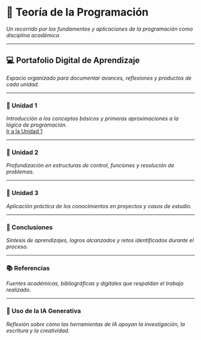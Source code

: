 # 📘 Teoría de la Programación  
_Un recorrido por los fundamentos y aplicaciones de la programación como disciplina académica._  

---

## 💻 Portafolio Digital de Aprendizaje  
_Espacio organizado para documentar avances, reflexiones y productos de cada unidad._  

---

### 📂 Unidad 1  
_Introducción a los conceptos básicos y primeras aproximaciones a la lógica de programación._  
[Ir a la Unidad 1](Unidad1.md)

---

### 📂 Unidad 2  
_Profundización en estructuras de control, funciones y resolución de problemas._  

---

### 📂 Unidad 3  
_Aplicación práctica de los conocimientos en proyectos y casos de estudio._  

---

### 📝 Conclusiones  
_Síntesis de aprendizajes, logros alcanzados y retos identificados durante el proceso._  

---

### 📚 Referencias  
_Fuentes académicas, bibliográficas y digitales que respaldan el trabajo realizado._  

---

### 🤖 Uso de la IA Generativa  
_Reflexión sobre cómo las herramientas de IA apoyan la investigación, la escritura y la creatividad._  
